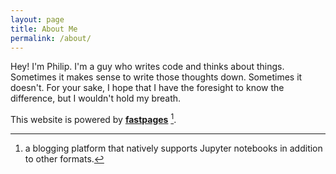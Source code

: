 ```yaml
---
layout: page
title: About Me
permalink: /about/
---
```


Hey! I'm Philip. I'm a guy who writes code and thinks about things. Sometimes
it makes sense to write those thoughts down. Sometimes it doesn't. For your
sake, I hope that I have the foresight to know the difference, but I wouldn't
hold my breath.

This website is powered by **[fastpages](https://github.com/fastai/fastpages)** [^1].


[^1]:a blogging platform that natively supports Jupyter notebooks in addition to other formats.
